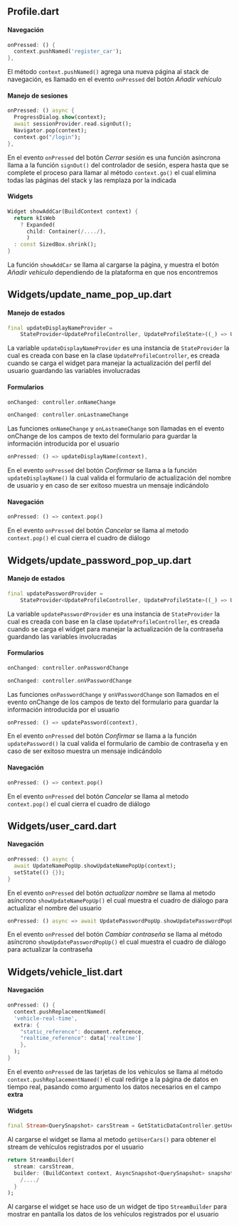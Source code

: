 Profile.dart
------
#### Navegación
```dart
onPressed: () {
  context.pushNamed('register_car');
},
```
El método `context.pushNamed()` agrega una nueva página al stack de navegación, es llamado en el evento `onPressed` del botón *Añadir vehículo*

#### Manejo de sesiones
```dart
onPressed: () async {
  ProgressDialog.show(context);
  await sessionProvider.read.signOut();
  Navigator.pop(context);
  context.go("/login");
},
```
En el evento `onPressed` del botón *Cerrar sesión* es una función asíncrona llama a la función `signOut()` del controlador 
de sesión, espera hasta que se complete el proceso para llamar al método `context.go()` el cual elimina todas las páginas
del stack y las remplaza por la indicada

#### Widgets
```dart
Widget showAddCar(BuildContext context) {
  return kIsWeb
    ? Expanded(
      child: Container(/..../),
      )
  : const SizedBox.shrink();
}
```
La función `showAddCar` se llama al cargarse la página, y muestra el botón *Añadir vehículo* dependiendo de la plataforma en
que nos encontremos

Widgets/update_name_pop_up.dart
------
#### Manejo de estados
```dart
final updateDisplayNameProvider =
    StateProvider<UpdateProfileController, UpdateProfileState>((_) => UpdateProfileController());
```
La variable `updateDisplayNameProvider` es una instancia de `StateProvider` la cual es creada con base en la clase 
`UpdateProfileController`, es creada cuando se carga el widget para manejar la actualización del perfil del usuario
guardando las variables involucradas

#### Formularios
```dart
onChanged: controller.onNameChange

onChanged: controller.onLastnameChange
```
Las funciones `onNameChange` y `onLastnameChange` son llamadas en el evento onChange de los campos de texto del formulario
para guardar la información introducida por el usuario

```dart
onPressed: () => updateDisplayName(context),
```
En el evento `onPressed` del botón *Confirmar* se llama a la función `updateDisplayName()` la cual valida el formulario de
actualización del nombre de usuario y en caso de ser exitoso muestra un mensaje indicándolo

#### Navegación
```dart
onPressed: () => context.pop()
```
En el evento `onPressed` del botón *Cancelar* se llama al metodo `context.pop()` el cual cierra el cuadro de diálogo

Widgets/update_password_pop_up.dart
------
#### Manejo de estados
```dart
final updatePasswordProvider =
    StateProvider<UpdateProfileController, UpdateProfileState>((_) => UpdateProfileController());
```
La variable `updatePasswordProvider` es una instancia de `StateProvider` la cual es creada con base en la clase 
`UpdateProfileController`, es creada cuando se carga el widget para manejar la actualización de la contraseña guardando las variables involucradas

#### Formularios
```dart
onChanged: controller.onPasswordChange

onChanged: controller.onVPasswordChange
```
Las funciones `onPasswordChange` y `onVPasswordChange` son llamados en el evento onChange de los campos de texto del formulario para guardar la información introducida por el usuario

```dart
onPressed: () => updatePassword(context),
```
En el evento `onPressed` del botón *Confirmar* se llama a la función `updatePassword()` la cual valida el formulario de
cambio de contraseña y en caso de ser exitoso muestra un mensaje indicándolo

#### Navegación
```dart
onPressed: () => context.pop()
```
En el evento `onPressed` del botón *Cancelar* se llama al metodo `context.pop()` el cual cierra el cuadro de diálogo

Widgets/user_card.dart
------
#### Navegación
```dart
onPressed: () async {
  await UpdateNamePopUp.showUpdateNamePopUp(context);
  setState(() {});
}
```
En el evento `onPressed` del botón *actualizar nombre* se llama al metodo asíncrono `showUpdateNamePopUp()` el cual muestra el cuadro de diálogo para actualizar el nombre del usuario

```dart
onPressed: () async => await UpdatePasswordPopUp.showUpdatePasswordPopUp(context)
```
En el evento `onPressed` del botón *Cambiar contraseña* se llama al método asíncrono `showUpdatePasswordPopUp()` el cual muestra el cuadro de diálogo para actualizar la contraseña

Widgets/vehicle_list.dart
------
#### Navegación
```dart
onPressed: () {
  context.pushReplacementNamed(
  'vehicle-real-time',
  extra: {
    "static_reference": document.reference,
    "realtime_reference": data['realtime']
    },
  );
}
```
En el evento `onPressed` de las tarjetas de los vehículos se llama al método `context.pushReplacementNamed()` el cual redirige a la página de datos en tiempo real, pasando como argumento los datos necesarios en el campo **extra**

#### Widgets
```dart
final Stream<QuerySnapshot> carsStream = GetStaticDataController.getUserCars();
```
Al cargarse el widget se llama al metodo `getUserCars()` para obtener el stream de vehículos registrados por el usuario

```dart
return StreamBuilder(
  stream: carsStream,
  builder: (BuildContext context, AsyncSnapshot<QuerySnapshot> snapshot) {
    /..../
  }
);
```
Al cargarse el widget se hace uso de un widget de tipo `StreamBuilder` para mostrar en pantalla los datos de los vehículos registrados por el usuario
